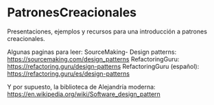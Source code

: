 # PatronesCreacionales
Presentaciones, ejemplos y recursos para una introducción a patrones creacionales.


Algunas paginas para leer:
SourceMaking- Design patterns: https://sourcemaking.com/design_patterns
RefactoringGuru: https://refactoring.guru/design-patterns
RefactoringGuru (español): https://refactoring.guru/es/design-patterns


Y por supuesto, la biblioteca de Alejandría moderna: https://en.wikipedia.org/wiki/Software_design_pattern
